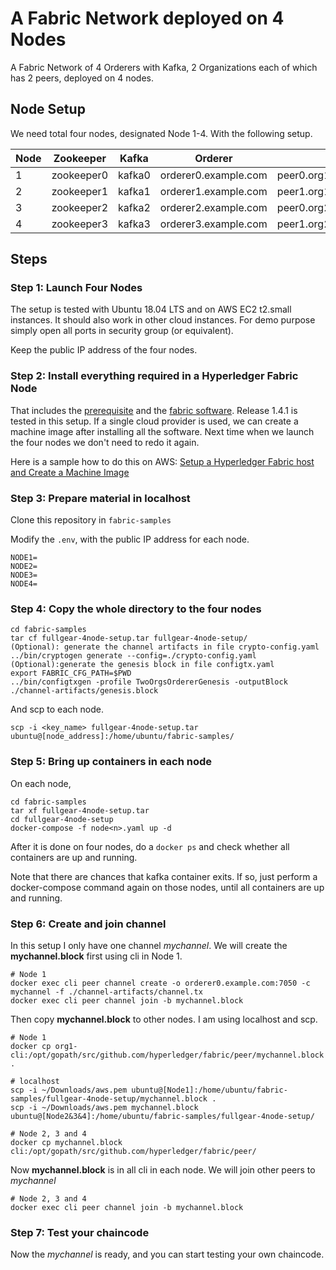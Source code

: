 # A Fabric Network deployed on 4 Nodes
A Fabric Network of 4 Orderers with Kafka, 2 Organizations each of which has 2 peers, deployed on 4 nodes.
## Node Setup
We need total four nodes, designated Node 1-4. With the following setup.

| Node | Zookeeper | Kafka | Orderer | Peer | CLI |
| --- | --- | --- | --- | --- | --- |
| 1 | zookeeper0 | kafka0 | orderer0.example.com | peer0.org1.example.com|cli |
| 2 | zookeeper1 | kafka1 | orderer1.example.com | peer1.org1.example.com|cli |
| 3 | zookeeper2 | kafka2 | orderer2.example.com | peer0.org2.example.com|cli |
| 4 | zookeeper3 | kafka3 | orderer3.example.com | peer1.org2.example.com|cli |

## Steps

### Step 1: Launch Four Nodes
The setup is tested with Ubuntu 18.04 LTS and on AWS EC2 t2.small instances. It should also work in other cloud instances.
For demo purpose simply open all ports in security group (or equivalent).

Keep the public IP address of the four nodes.

### Step 2: Install everything required in a Hyperledger Fabric Node
That includes the [prerequisite](https://hyperledger-fabric.readthedocs.io/en/latest/prereqs.html) and the [fabric software](https://hyperledger-fabric.readthedocs.io/en/latest/install.html). Release 1.4.1 is tested in this setup. If a single cloud provider is used,
we can create a machine image after installing all the software. Next time when we launch the four nodes we don't need to redo it again.

Here is a sample how to do this on AWS: [Setup a Hyperledger Fabric host and Create a Machine Image](https://medium.com/@kctheservant/setup-a-hyperledger-fabric-host-and-create-a-machine-image-682859fd58ba)

### Step 3: Prepare material in localhost
Clone this repository in `fabric-samples`

Modify the `.env`, with the public IP address for each node.

```
NODE1=
NODE2=
NODE3=
NODE4=
```

### Step 4: Copy the whole directory to the four nodes
```
cd fabric-samples
tar cf fullgear-4node-setup.tar fullgear-4node-setup/
(Optional): generate the channel artifacts in file crypto-config.yaml 
../bin/cryptogen generate --config=./crypto-config.yaml
(Optional):generate the genesis block in file configtx.yaml
export FABRIC_CFG_PATH=$PWD
../bin/configtxgen -profile TwoOrgsOrdererGenesis -outputBlock ./channel-artifacts/genesis.block
```
And scp to each node.
```
scp -i <key_name> fullgear-4node-setup.tar ubuntu@[node_address]:/home/ubuntu/fabric-samples/
```

### Step 5: Bring up containers in each node
On each node,
```
cd fabric-samples
tar xf fullgear-4node-setup.tar
cd fullgear-4node-setup
docker-compose -f node<n>.yaml up -d

```
After it is done on four nodes, do a `docker ps` and check whether all containers are up and running.

Note that there are chances that kafka container exits. If so, just perform a docker-compose command again on those nodes, until all containers are up and running.

### Step 6: Create and join channel
In this setup I only have one channel *mychannel*. We will create the **mychannel.block** first using cli in Node 1. 

```
# Node 1
docker exec cli peer channel create -o orderer0.example.com:7050 -c mychannel -f ./channel-artifacts/channel.tx
docker exec cli peer channel join -b mychannel.block
```
Then copy **mychannel.block** to other nodes. I am using localhost and scp.
```
# Node 1
docker cp org1-cli:/opt/gopath/src/github.com/hyperledger/fabric/peer/mychannel.block .

# localhost
scp -i ~/Downloads/aws.pem ubuntu@[Node1]:/home/ubuntu/fabric-samples/fullgear-4node-setup/mychannel.block .
scp -i ~/Downloads/aws.pem mychannel.block ubuntu@[Node2&3&4]:/home/ubuntu/fabric-samples/fullgear-4node-setup/

# Node 2, 3 and 4
docker cp mychannel.block cli:/opt/gopath/src/github.com/hyperledger/fabric/peer/
```

Now **mychannel.block** is in all cli in each node. We will join other peers to *mychannel*

```
# Node 2, 3 and 4
docker exec cli peer channel join -b mychannel.block
```

### Step 7: Test your chaincode

Now the *mychannel* is ready, and you can start testing your own chaincode.
